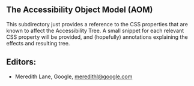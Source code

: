## The Accessibility Object Model (AOM)

This subdirectory just provides a reference to the CSS properties that are
known to affect the Accessibility Tree. A small snippet for each relevant CSS
property will be provided, and (hopefully) annotations explaining the effects
and resulting tree.

## Editors:

* Meredith Lane, Google, meredithl@google.com
